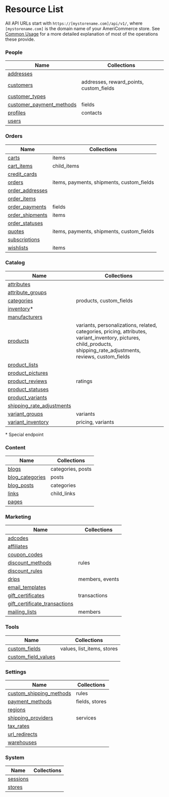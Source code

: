 [//]: # (Zendesk: 202836790)
Resource List
=============

All API URLs start with `https://[mystorename.com]/api/v1/`, where `[mystorename.com]` is the domain name of your AmeriCommerce store. See [Common Usage](common_usage.md) for a more detailed explanation of most of the operations these provide.

### People

| Name | Collections |
| ---- | ----------- |
| [addresses](resources/addresses.md) |
| [customers](resources/customers.md) | addresses, reward\_points, custom\_fields |
| [customer_types](resources/customer_types.md) | |
| [customer_payment_methods](resources/customer_payment_methods.md) | fields |
| [profiles](resources/profiles.md) | contacts |
| [users](resources/users.md) | |

### Orders

| Name | Collections |
| ---- | ----------- |
| [carts](resources/carts.md) | items |
| [cart_items](resources/cart_items.md) | child_items |
| [credit_cards](resources/credit_cards.md) | |
| [orders](resources/orders.md) | items, payments, shipments, custom_fields |
| [order_addresses](resources/order_addresses.md) | |
| [order_items](resources/order_items.md) | |
| [order_payments](resources/order_payments.md) | fields |
| [order_shipments](resources/order_shipments.md) | items |
| [order_statuses](resources/order_statuses.md) | |
| [quotes](resources/quotes.md) | items, payments, shipments, custom_fields |
| [subscriptions](resources/subscriptions.md) | |
| [wishlists](resources/wishlists.md) | items |

### Catalog

| Name | Collections |
| ---- | ----------- |
| [attributes](resources/attributes.md) | |
| [attribute_groups](resources/attribute_groups.md) | |
| [categories](resources/categories.md) | products, custom_fields |
| [inventory](resources/inventory.md)* | |
| [manufacturers](resources/manufacturers.md) | |
| [products](resources/products.md) | variants, personalizations, related, categories, pricing, attributes, variant\_inventory, pictures, child\_products, shipping\_rate\_adjustments, reviews, custom\_fields |
| [product_lists](resources/product_lists.md) | |
| [product_pictures](resources/product_pictures.md) | |
| [product_reviews](resources/product_reviews.md) | ratings |
| [product_statuses](resources/product_statuses.md) | |
| [product_variants](resources/product_variants.md) | |
| [shipping_rate_adjustments](resources/shipping_rate_adjustments.md) | |
| [variant_groups](resources/variant_groups.md) | variants |
| [variant_inventory](resources/variant_inventory.md) | pricing, variants |

\* Special endpoint

### Content

| Name | Collections |
| ---- | ----------- |
| [blogs](resources/blogs.md) | categories, posts |
| [blog_categories](resources/blog_categories.md) | posts |
| [blog_posts](resources/blog_posts.md) | categories |
| [links](resources/links.md) | child_links |
| [pages](resources/pages.md) | |

### Marketing

| Name | Collections |
| ---- | ----------- |
| [adcodes](resources/adcodes.md) | |
| [affiliates](resources/affiliates.md) | |
| [coupon_codes](resources/coupon_codes.md) | |
| [discount_methods](resources/discount_methods.md) | rules |
| [discount_rules](resources/discount_rules.md) | |
| [drips](resources/drips.md) | members, events |
| [email_templates](resources/email_templates.md) | |
| [gift_certificates](resources/gift_certificates.md) | transactions |
| [gift_certificate_transactions](resources/gift_certificate_transactions.md) | |
| [mailing_lists](resources/mailing_lists.md) | members |

### Tools

| Name | Collections |
| ---- | ----------- |
| [custom_fields](resources/custom_fields.md) | values, list_items, stores |
| [custom\_field\_values](resources/custom_field_values.md) | |

### Settings

| Name | Collections |
| ---- | ----------- |
| [custom_shipping_methods](resources/custom_shipping_methods.md)	| rules |
| [payment_methods](resources/payment_methods.md)	| fields, stores |
| [regions](resources/regions.md)	| |
| [shipping_providers](resources/shipping_providers.md)	| services |
| [tax_rates](resources/tax_rates.md)	| |
| [url_redirects](resources/url_redirects.md)	| |
| [warehouses](resources/warehouses.md)	| |

### System

| Name | Collections |
| ---- | ----------- |
| [sessions](resources/sessions.md)	| |
| [stores](resources/stores.md)	| |